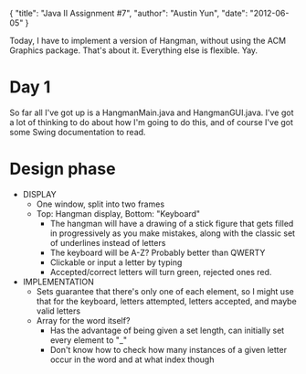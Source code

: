 {
    "title": "Java II Assignment #7",
    "author": "Austin Yun",
    "date": "2012-06-05"
}

Today, I have to implement a version of Hangman, without using the ACM Graphics package.
That's about it.
Everything else is flexible.
Yay.

# Day 1
So far all I've got up is a HangmanMain.java and HangmanGUI.java.
I've got a lot of thinking to do about how I'm going to do this, and of course I've got some Swing documentation to read.

# Design phase
* DISPLAY
    * One window, split into two frames
    * Top: Hangman display, Bottom: "Keyboard"
        * The hangman will have a drawing of a stick figure that gets filled in progressively as you make mistakes, along with the classic set of underlines instead of letters
        * The keyboard will be A-Z? Probably better than QWERTY
        * Clickable or input a letter by typing
        * Accepted/correct letters will turn green, rejected ones red.
* IMPLEMENTATION
    * Sets guarantee that there's only one of each element, so I might use that for the keyboard, letters attempted, letters accepted, and maybe valid letters
    * Array for the word itself?
        * Has the advantage of being given a set length, can initially set every element to "_"
        * Don't know how to check how many instances of a given letter occur in the word and at what index though
